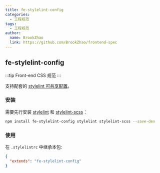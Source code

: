 ```yaml
---
title: fe-stylelint-config
categories:
  - 工程规范
tags:
  - 工程规范
author:
  name: BrookZhao
  link: https://github.com/BrookZhao/frontend-spec
---
```


## fe-stylelint-config

:::tip
Front-end CSS 规范
:::

支持配套的 [stylelint 可共享配置](https://stylelint.io/user-guide/configure)。

### 安装

需要先行安装 [stylelint](https://www.npmjs.com/package/stylelint) 和 [stylelint-scss](https://www.npmjs.com/package/stylelint-scss)：

```bash
npm install fe-stylelint-config stylelint stylelint-scss --save-dev
```

### 使用

在 `.stylelintrc` 中继承本包:

```json
{
  "extends": "fe-stylelint-config"
}
```
